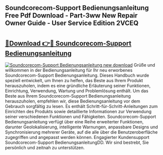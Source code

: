 ## Soundcorecom-Support Bedienungsanleitung Free Pdf Download - Part-3ww New Repair Owner Guide - User Service Edition 2VCEQ

# <h2><a href="http://df0u6m.blite.top/?on=Soundcorecom-Support+Bedienungsanleitung">🔗Download 👉🔴 Soundcorecom-Support Bedienungsanleitung</a></h2>

[![Soundcorecom-Support Bedienungsanleitung new download](https://i.imgur.com/lujVjoI.png)](http://df0u6m.blite.top/?on=Soundcorecom-Support+Bedienungsanleitung)
Grüße und willkommen in der Bedienungsanleitung für Ihr neu erworbenes Soundcorecom-Support Bedienungsanleitung. Dieses Handbuch wurde speziell entwickelt, um Ihnen zu helfen, das Beste aus Ihrem Produkt herauszuholen, indem es eine gründliche Erläuterung seiner Funktionen, Einrichtung, Verwendung, Wartung und Problemlösung enthält. Um das Beste aus Ihrem Soundcorecom-Support Bedienungsanleitung herauszuholen, empfehlen wir, diese Bedienungsanleitung vor dem Gebrauch sorgfältig zu lesen. Es enthält Schritt-für-Schritt-Anleitungen zum Einrichten des Produkts sowie detaillierte Informationen zur Verwendung seiner verschiedenen Funktionen und Fähigkeiten. Soundcorecom-Support Bedienungsanleitung verfügt über eine Reihe erweiterter Funktionen, darunter Geolokalisierung, intelligente Warnungen, anpassbare Designs und Synchronisierung mehrerer Geräte, auf die alle über die Benutzeroberfläche zugegriffen und angepasst werden können. Engagierter Kundensupport Soundcorecom-Support BedienungsanleitungDD. Wir sind bestrebt, Sie persönlich und zeitnah zu unterstützen.
